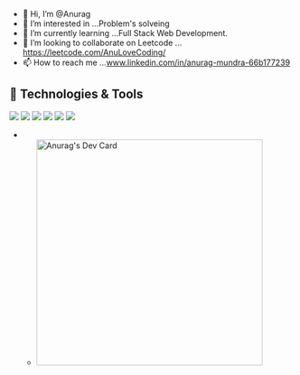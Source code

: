 - 👋 Hi, I’m @Anurag
- 👀 I’m interested in ...Problem's solveing
- 🌱 I’m currently learning ...Full Stack Web Development.
- 💞️ I’m looking to collaborate on Leetcode ... https://leetcode.com/AnuLoveCoding/
- 📫 How to reach me ...www.linkedin.com/in/anurag-mundra-66b177239



## 🔧 Technologies & Tools
![](https://img.shields.io/badge/Code-Java-informational?style=flat&logo=java&logoColor=white&color=2bbc8a)
![](https://img.shields.io/badge/Code-Python-informational?style=flat&logo=python&logoColor=white&color=2bbc8a)
![](https://img.shields.io/badge/Tools-MySQL-informational?style=flat&logo=mysql&logoColor=white&color=2bbc8a)
![](https://img.shields.io/badge/Tools-MongoDB-informational?style=flat&logo=mongodb&logoColor=white&color=2bbc8a)
![](https://img.shields.io/badge/Tools-Docker-informational?style=flat&logo=docker&logoColor=white&color=2bbc8a)
![](https://img.shields.io/badge/Editor-VSCode-informational?style=flat&logo=visualstudiocode&logoColor=white&color=2bbc8a)


- - <a href="https://app.daily.dev/anulovecoding"><img src="https://api.daily.dev/devcards/e85d9560a45a4421a251ffea18b30aec.png?r=vdg" width="400" alt="Anurag's Dev Card"/></a>


